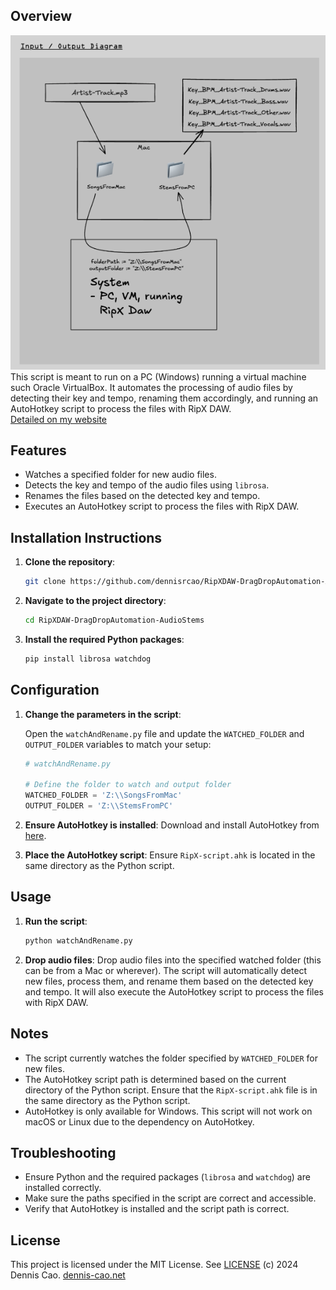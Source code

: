## Overview
![alt text](image.png)
<br>This script is meant to run on a PC (Windows) running a virtual machine such Oracle VirtualBox. It automates the processing of audio files by detecting their key and tempo, renaming them accordingly, and running an AutoHotkey script to process the files with RipX DAW.<br>
[Detailed on my website](https://www.denniscao.net/projects/drag-drop-stems?pageId=606c3433316d3167376c3166616633663431676d62373766346263656464346d)


## Features
- Watches a specified folder for new audio files.
- Detects the key and tempo of the audio files using `librosa`.
- Renames the files based on the detected key and tempo.
- Executes an AutoHotkey script to process the files with RipX DAW.


## Installation Instructions

1. **Clone the repository**:
    ```bash
    git clone https://github.com/dennisrcao/RipXDAW-DragDropAutomation-AudioStems.git
    ```

2. **Navigate to the project directory**:
    ```bash
    cd RipXDAW-DragDropAutomation-AudioStems
    ```

3. **Install the required Python packages**:
    ```bash
    pip install librosa watchdog
    ```

## Configuration

1. **Change the parameters in the script**:

    Open the `watchAndRename.py` file and update the `WATCHED_FOLDER` and `OUTPUT_FOLDER` variables to match your setup:

    ```python
    # watchAndRename.py

    # Define the folder to watch and output folder
    WATCHED_FOLDER = 'Z:\\SongsFromMac'
    OUTPUT_FOLDER = 'Z:\\StemsFromPC'
    ```

2. **Ensure AutoHotkey is installed**:
    Download and install AutoHotkey from [here](https://www.autohotkey.com/).

3. **Place the AutoHotkey script**:
    Ensure `RipX-script.ahk` is located in the same directory as the Python script.

## Usage

1. **Run the script**:
    ```bash
    python watchAndRename.py
    ```

2. **Drop audio files**:
    Drop audio files into the specified watched folder (this can be from a Mac or wherever). The script will automatically detect new files, process them, and rename them based on the detected key and tempo. It will also execute the AutoHotkey script to process the files with RipX DAW.

## Notes

- The script currently watches the folder specified by `WATCHED_FOLDER` for new files.
- The AutoHotkey script path is determined based on the current directory of the Python script. Ensure that the `RipX-script.ahk` file is in the same directory as the Python script.
- AutoHotkey is only available for Windows. This script will not work on macOS or Linux due to the dependency on AutoHotkey.

## Troubleshooting

- Ensure Python and the required packages (`librosa` and `watchdog`) are installed correctly.
- Make sure the paths specified in the script are correct and accessible.
- Verify that AutoHotkey is installed and the script path is correct.

## License

This project is licensed under the MIT License. See [LICENSE](LICENSE)
(c) 2024 Dennis Cao. [dennis-cao.net](https://dennis-cao.net)

